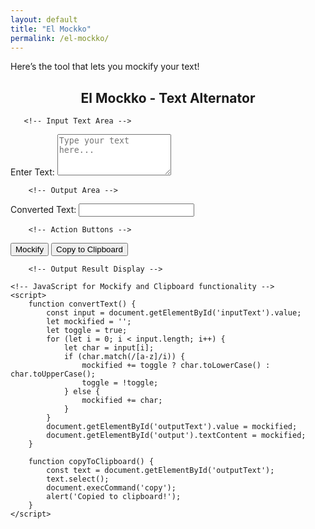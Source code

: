 ```yaml
---
layout: default
title: "El Mockko"
permalink: /el-mockko/
---
```


Here’s the tool that lets you mockify your text!

   <div class="el-mockko-container">
        <h2 style="text-align: center;">El Mockko - Text Alternator</h2>

       <!-- Input Text Area -->
   <label for="inputText">Enter Text:</label>
        <textarea id="inputText" rows="4" placeholder="Type your text here..."></textarea>

        <!-- Output Area -->
   <label for="outputText">Converted Text:</label>
   <input type="text" id="outputText" readonly>

        <!-- Action Buttons -->
   <button onclick="convertText()">Mockify</button>
   <button onclick="copyToClipboard()">Copy to Clipboard</button>

        <!-- Output Result Display -->
   <div id="output" class="el-mockko-result"></div>
    </div>

    <!-- JavaScript for Mockify and Clipboard functionality -->
    <script>
        function convertText() {
            const input = document.getElementById('inputText').value;
            let mockified = '';
            let toggle = true;
            for (let i = 0; i < input.length; i++) {
                let char = input[i];
                if (char.match(/[a-z]/i)) {
                    mockified += toggle ? char.toLowerCase() : char.toUpperCase();
                    toggle = !toggle;
                } else {
                    mockified += char;
                }
            }
            document.getElementById('outputText').value = mockified;
            document.getElementById('output').textContent = mockified;
        }

        function copyToClipboard() {
            const text = document.getElementById('outputText');
            text.select();
            document.execCommand('copy');
            alert('Copied to clipboard!');
        }
    </script>
